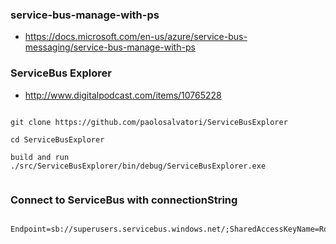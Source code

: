
### service-bus-manage-with-ps
* https://docs.microsoft.com/en-us/azure/service-bus-messaging/service-bus-manage-with-ps



### ServiceBus Explorer 

* http://www.digitalpodcast.com/items/10765228


```

git clone https://github.com/paolosalvatori/ServiceBusExplorer

cd ServiceBusExplorer

build and run ./src/ServiceBusExplorer/bin/debug/ServiceBusExplorer.exe


```


### Connect to ServiceBus with connectionString

```

Endpoint=sb://superusers.servicebus.windows.net/;SharedAccessKeyName=RootManageSharedAccessKey;SharedAccessKey=4dDhWNmHpaZrZZS+o/+w1T9y10rWAIEqb4kC9nU7rFo=

```
